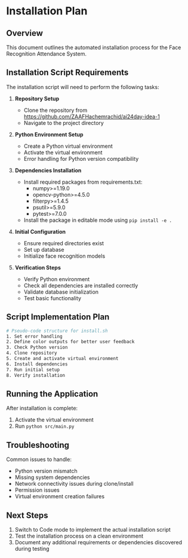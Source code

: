 # Installation Plan

## Overview
This document outlines the automated installation process for the Face Recognition Attendance System.

## Installation Script Requirements

The installation script will need to perform the following tasks:

1. **Repository Setup**
   - Clone the repository from https://github.com/ZAAFHachemrachid/ai24day-idea-1
   - Navigate to the project directory

2. **Python Environment Setup**
   - Create a Python virtual environment
   - Activate the virtual environment
   - Error handling for Python version compatibility

3. **Dependencies Installation**
   - Install required packages from requirements.txt:
     - numpy>=1.19.0
     - opencv-python>=4.5.0
     - filterpy>=1.4.5
     - psutil>=5.9.0
     - pytest>=7.0.0
   - Install the package in editable mode using `pip install -e .`

4. **Initial Configuration**
   - Ensure required directories exist
   - Set up database
   - Initialize face recognition models

5. **Verification Steps**
   - Verify Python environment
   - Check all dependencies are installed correctly
   - Validate database initialization
   - Test basic functionality

## Script Implementation Plan

```bash
# Pseudo-code structure for install.sh
1. Set error handling
2. Define color outputs for better user feedback
3. Check Python version
4. Clone repository
5. Create and activate virtual environment
6. Install dependencies
7. Run initial setup
8. Verify installation
```

## Running the Application

After installation is complete:
1. Activate the virtual environment
2. Run `python src/main.py`

## Troubleshooting

Common issues to handle:
- Python version mismatch
- Missing system dependencies
- Network connectivity issues during clone/install
- Permission issues
- Virtual environment creation failures

## Next Steps

1. Switch to Code mode to implement the actual installation script
2. Test the installation process on a clean environment
3. Document any additional requirements or dependencies discovered during testing